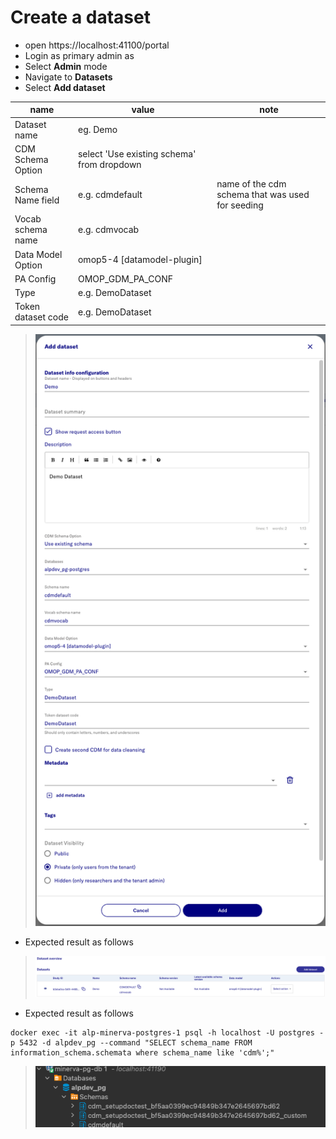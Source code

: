 # Create a dataset 
- open https://localhost:41100/portal
- Login as primary admin as
- Select **Admin** mode
- Navigate to **Datasets**
- Select **Add dataset**

name | value | note
--- | --- | ---
Dataset name | eg. Demo
CDM Schema Option | select 'Use existing schema' from dropdown
Schema Name field | e.g. cdmdefault | name of the cdm schema that was used for seeding
Vocab schema name | e.g. cdmvocab
Data Model Option | omop5-4 [datamodel-plugin]
PA Config | OMOP_GDM_PA_CONF
Type | e.g. DemoDataset
Token dataset code | e.g. DemoDataset

> ![Add Dataset](../images/datasets/AddDataset.png)

- Expected result as follows

> ![Datasets](../images/datasets/ConfirmDatasetsPortal.png)

- Expected result as follows
```
docker exec -it alp-minerva-postgres-1 psql -h localhost -U postgres -p 5432 -d alpdev_pg --command "SELECT schema_name FROM information_schema.schemata where schema_name like 'cdm%';"
```
> ![Datasets](../images/datasets/ConfirmDatasetsDBeaver.png)